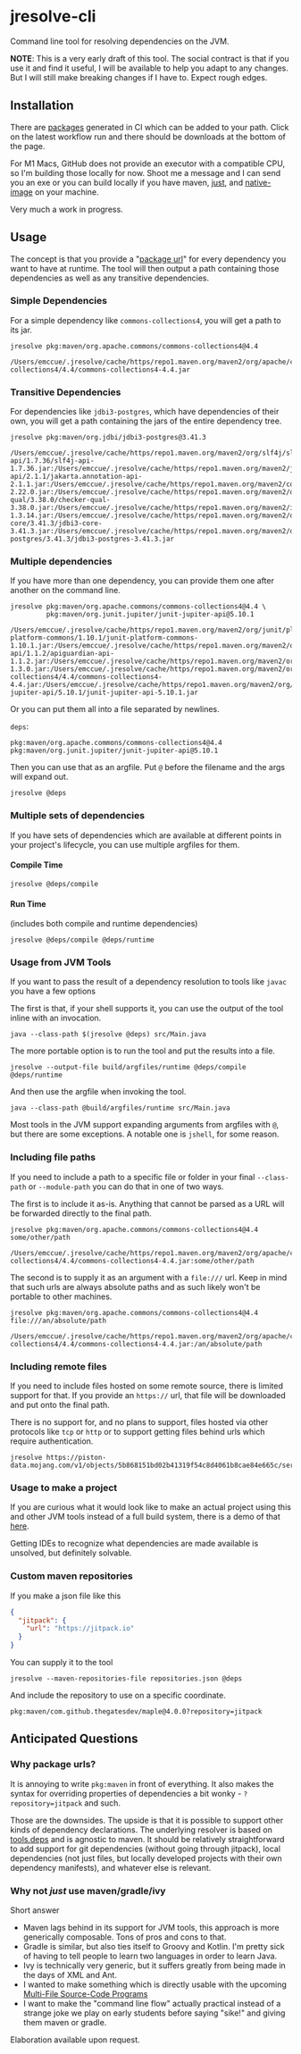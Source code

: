 # jresolve-cli

Command line tool for resolving dependencies on the JVM.

**NOTE**: This is a very early draft of this tool. The social contract is that
if you use it and find it useful, I will be available to help you adapt to any changes. But I will
still make breaking changes if I have to. Expect rough edges.

## Installation

There are [packages](https://github.com/bowbahdoe/jresolve-cli/actions)
generated in CI which can be added to your path. Click on the latest workflow run and there should be downloads at the
bottom of the page.

For M1 Macs, GitHub does not provide an executor with a compatible CPU, so I'm building
those locally for now. Shoot me a message and I can send you an exe or you can build locally if
you have maven, [just](https://github.com/casey/just), and [native-image](https://www.graalvm.org/22.0/reference-manual/native-image/) on your machine.

Very much a work in progress.

## Usage

The concept is that you provide a "[package url](https://github.com/package-url/purl-spec)"
for every dependency you want to have at runtime. The tool will then output
a path containing those dependencies as well as any transitive dependencies.

### Simple Dependencies

For a simple dependency like `commons-collections4`, you will get a path
to its jar.


```
jresolve pkg:maven/org.apache.commons/commons-collections4@4.4
```

```
/Users/emccue/.jresolve/cache/https/repo1.maven.org/maven2/org/apache/commons/commons-collections4/4.4/commons-collections4-4.4.jar
```

### Transitive Dependencies

For dependencies like `jdbi3-postgres`, which have dependencies of their own,
you will get a path containing the jars of the entire dependency tree.

```
jresolve pkg:maven/org.jdbi/jdbi3-postgres@3.41.3
```

```
/Users/emccue/.jresolve/cache/https/repo1.maven.org/maven2/org/slf4j/slf4j-api/1.7.36/slf4j-api-1.7.36.jar:/Users/emccue/.jresolve/cache/https/repo1.maven.org/maven2/jakarta/annotation/jakarta.annotation-api/2.1.1/jakarta.annotation-api-2.1.1.jar:/Users/emccue/.jresolve/cache/https/repo1.maven.org/maven2/com/google/errorprone/error_prone_annotations/2.22.0/error_prone_annotations-2.22.0.jar:/Users/emccue/.jresolve/cache/https/repo1.maven.org/maven2/org/checkerframework/checker-qual/3.38.0/checker-qual-3.38.0.jar:/Users/emccue/.jresolve/cache/https/repo1.maven.org/maven2/io/leangen/geantyref/geantyref/1.3.14/geantyref-1.3.14.jar:/Users/emccue/.jresolve/cache/https/repo1.maven.org/maven2/org/jdbi/jdbi3-core/3.41.3/jdbi3-core-3.41.3.jar:/Users/emccue/.jresolve/cache/https/repo1.maven.org/maven2/org/jdbi/jdbi3-postgres/3.41.3/jdbi3-postgres-3.41.3.jar
```

### Multiple dependencies

If you have more than one dependency, you can provide them one after another on the command line.

```
jresolve pkg:maven/org.apache.commons/commons-collections4@4.4 \
         pkg:maven/org.junit.jupiter/junit-jupiter-api@5.10.1
```

```
/Users/emccue/.jresolve/cache/https/repo1.maven.org/maven2/org/junit/platform/junit-platform-commons/1.10.1/junit-platform-commons-1.10.1.jar:/Users/emccue/.jresolve/cache/https/repo1.maven.org/maven2/org/apiguardian/apiguardian-api/1.1.2/apiguardian-api-1.1.2.jar:/Users/emccue/.jresolve/cache/https/repo1.maven.org/maven2/org/opentest4j/opentest4j/1.3.0/opentest4j-1.3.0.jar:/Users/emccue/.jresolve/cache/https/repo1.maven.org/maven2/org/apache/commons/commons-collections4/4.4/commons-collections4-4.4.jar:/Users/emccue/.jresolve/cache/https/repo1.maven.org/maven2/org/junit/jupiter/junit-jupiter-api/5.10.1/junit-jupiter-api-5.10.1.jar
```

Or you can put them all into a file separated by newlines.

`deps`:

```
pkg:maven/org.apache.commons/commons-collections4@4.4
pkg:maven/org.junit.jupiter/junit-jupiter-api@5.10.1
```

Then you can use that as an argfile. Put `@` before the filename and the args will
expand out.

```
jresolve @deps
```

### Multiple sets of dependencies

If you have sets of dependencies which are available at different points in
your project's lifecycle, you can use multiple argfiles for them.

#### Compile Time

```
jresolve @deps/compile
```

#### Run Time

(includes both compile and runtime dependencies)
```
jresolve @deps/compile @deps/runtime
```

### Usage from JVM Tools

If you want to pass the result of a dependency resolution to tools like `javac` you have a few options

The first is that, if your shell supports it, you can use the output of the tool inline
with an invocation.

```
java --class-path $(jresolve @deps) src/Main.java
```

The more portable option is to run the tool and put the results into a file.

```
jresolve --output-file build/argfiles/runtime @deps/compile @deps/runtime
```

And then use the argfile when invoking the tool.

```
java --class-path @build/argfiles/runtime src/Main.java
```

Most tools in the JVM support expanding arguments from argfiles with `@`, but there
are some exceptions. A notable one is `jshell`, for some reason.

### Including file paths

If you need to include a path to a specific file or folder in your final `--class-path` or `--module-path`
you can do that in one of two ways.

The first is to include it as-is. Anything that cannot be parsed as a URL will be forwarded directly
to the final path.

```
jresolve pkg:maven/org.apache.commons/commons-collections4@4.4 some/other/path
```

```
/Users/emccue/.jresolve/cache/https/repo1.maven.org/maven2/org/apache/commons/commons-collections4/4.4/commons-collections4-4.4.jar:some/other/path
```


The second is to supply it as an argument with a `file:///` url. Keep in mind that such urls
are always absolute paths and as such likely won't be portable to other machines.

```
jresolve pkg:maven/org.apache.commons/commons-collections4@4.4 file:///an/absolute/path
```

```
/Users/emccue/.jresolve/cache/https/repo1.maven.org/maven2/org/apache/commons/commons-collections4/4.4/commons-collections4-4.4.jar:/an/absolute/path
```


### Including remote files

If you need to include files hosted on some remote source, there is limited support for that.
If you provide an `https://` url, that file will be downloaded and put onto the final path.

There is no support for, and no plans to support, files hosted via other protocols like `tcp` or `http`
or to support getting files behind urls which require authentication.

```
jresolve https://piston-data.mojang.com/v1/objects/5b868151bd02b41319f54c8d4061b8cae84e665c/server.jar
```

### Usage to make a project

If you are curious what it would look like to make an actual project using this
and other JVM tools instead of a full build system, there is a demo of that [here](https://github.com/bowbahdoe/jresolve-example-simple/tree/main).

Getting IDEs to recognize what dependencies are made available is unsolved, but definitely solvable.

### Custom maven repositories

If you make a json file like this

```json 
{
  "jitpack": {
    "url": "https://jitpack.io"
  }
}
```

You can supply it to the tool

```
jresolve --maven-repositories-file repositories.json @deps
```

And include the repository to use on a specific coordinate.

```
pkg:maven/com.github.thegatesdev/maple@4.0.0?repository=jitpack
```

## Anticipated Questions


### Why package urls?

It is annoying to write `pkg:maven` in front of everything. It also makes the syntax for overriding
properties of dependencies a bit wonky - `?repository=jitpack` and such.

Those are the downsides. The upside is that it is possible to support other kinds of dependency declarations.
The underlying resolver is based on [tools.deps](https://github.com/clojure/tools.deps) and is agnostic to maven.
It should be relatively straightforward to add support for git dependencies (without going through jitpack), local 
dependencies (not just files, but locally developed projects with their own dependency manifests), and whatever
else is relevant.

### Why not _just_ use maven/gradle/ivy

Short answer

* Maven lags behind in its support for JVM tools, this approach is more generically composable.
Tons of pros and cons to that.
* Gradle is similar, but also ties itself to Groovy and Kotlin. I'm pretty sick of having to tell people to
learn two languages in order to learn Java.
* Ivy is technically very generic, but it suffers greatly from being made in the days of XML and Ant.
* I wanted to make something which is directly usable with the upcoming [Multi-File Source-Code Programs](https://bugs.openjdk.org/browse/JDK-8304400)
* I want to make the "command line flow" actually practical instead of a strange joke we play on early students before saying "sike!"
and giving them maven or gradle.

Elaboration available upon request.

